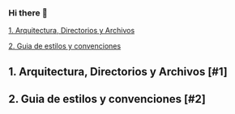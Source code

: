 ### Hi there 👋

<!--
**slarrauri/slarrauri** is a ✨ _special_ ✨ repository because its `README.md` (this file) appears on your GitHub profile.

Here are some ideas to get you started:

- 🔭 I’m currently working on ...
- 🌱 I’m currently learning ...
- 👯 I’m looking to collaborate on ...
- 🤔 I’m looking for help with ...
- 💬 Ask me about ...
- 📫 How to reach me: ...
- 😄 Pronouns: ...
- ⚡ Fun fact: ...
-->

[1. Arquitectura, Directorios y Archivos]('1')

[2. Guia de estilos y convenciones]('2')

## 1. Arquitectura, Directorios y Archivos [#1]


## 2. Guia de estilos y convenciones [#2]
